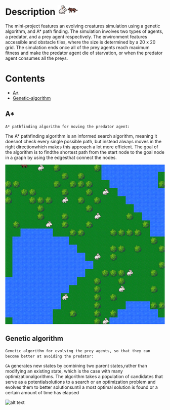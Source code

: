 # Description ![alt text](https://github.com/ArijusGrotuzas/AI_Evolving_Creatures/blob/main/Bunny/Bunny3.png?raw=true)![alt text](https://github.com/ArijusGrotuzas/AI_Evolving_Creatures/blob/main/Wolf/Wolf.png?raw=true)

The mini-project features an evolving creatures simulation using a genetic algorithm, and A* path finding. The simulation involves two types of agents, a predator, and a prey agent respectively. The environment features accessible and obstacle tiles, where the size is determined by a 20 x 20 grid. The simulation ends once all of the prey agents reach maximum fitness and make the predator agent die of starvation, or when the predator agent consumes all the preys.

# Contents
- [A*](A*)
- [Genetic-algorithm](Genetic-algorithm)

## A*

`A* pathfinding algorithm for moving the predator agent:`

The A* pathfinding algorithm is an informed search algorithm, meaning it doesnot check every single possible path, but instead always moves in the right directionwhich makes this approach a lot more efficient. The goal of the algorithm is to findthe shortest path from the start node to the goal node in a graph by using the edgesthat connect the nodes.

![alt text](https://github.com/ArijusGrotuzas/AI_Evolving_Creatures/blob/main/Examples/AI%20example.gif?raw=true)

## Genetic algorithm

`Genetic algorithm for evolving the prey agents, so that they can become better at avoiding the predator:`

`GA` generates new states by combining two parent states,rather than modifying an existing state, which is the case with many optimizationalgorithms. The algorithm takes a population of candidates that serve as a potentialsolutions to a search or an optimization problem and evolves them to better solutionsuntil a most optimal solution is found or a certain amount of time has elapsed

![alt text](https://github.com/ArijusGrotuzas/AI_Evolving_Creatures/blob/main/Examples/AI%20example4.gif?raw=true)
